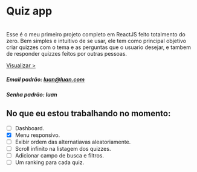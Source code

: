 # Quiz app



<br/>Esse é o meu primeiro projeto completo em ReactJS feito totalmento do zero. Bem simples e intuitivo de se usar, ele tem como principal objetivo criar quizzes com o tema e as perguntas que o usuario desejar, e tambem de responder quizzes feitos por outras pessoas.

[Visualizar >](http://quizapp.luanmiqueias.com.br)
##### Email padrão: luan@luan.com
##### Senha padrão: luan
## No que eu estou trabalhando no momento:
- [ ] Dashboard.
- [X] Menu responsivo. 
- [ ] Exibir ordem das alternatiavas aleatoriamente. 
- [ ] Scroll infinito na listagem dos quizzes.
- [ ] Adicionar campo de busca e filtros.
- [ ] Um ranking para cada quiz.
